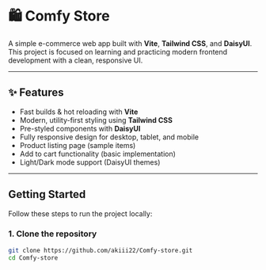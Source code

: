 # 🛍️ Comfy Store

A simple e-commerce web app built with **Vite**, **Tailwind CSS**, and **DaisyUI**.  
This project is focused on learning and practicing modern frontend development with a clean, responsive UI.

---

## ✨ Features

- Fast builds & hot reloading with **Vite**
- Modern, utility-first styling using **Tailwind CSS**
- Pre-styled components with **DaisyUI**
- Fully responsive design for desktop, tablet, and mobile
- Product listing page (sample items)
- Add to cart functionality (basic implementation)
- Light/Dark mode support (DaisyUI themes)

---

## Getting Started

Follow these steps to run the project locally:

### 1. Clone the repository

```bash
git clone https://github.com/akiii22/Comfy-store.git
cd Comfy-store
```
